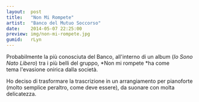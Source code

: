 ```yaml
---
layout:  post
title:   "Non Mi Rompete"
artist:  "Banco del Mutuo Soccorso"
date:    2014-05-07 22:25:00
preview: img/non-mi-rompete.jpg
gumid:   rLyn
---
```


Probabilmente la più conosciuta del Banco, all'interno di un album (*Io Sono
Nato Libero*) tra i più belli del gruppo, *Non mi rompete *ha come
tema l'evasione onirica dalla società.

Ho deciso di trasformare la trascrizione in un arrangiamento per pianoforte
(molto semplice peraltro, come deve essere), da suonare con molta
delicatezza.
